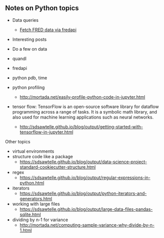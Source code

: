 ## Notes on Python topics

- Data queries
  - [Fetch FRED data via fredapi](/website/notebooks/Fred-download.html)

- Interesting posts
- Do a few on data
 - quandl
 - fredapi
- python pdb, time
- python profiling
  - http://mortada.net/easily-profile-python-code-in-jupyter.html
- tensor flow: TensorFlow is an open-source software library for dataflow programming across a range of tasks. It is a symbolic math library, and also used for machine learning applications such as neural networks.
  - http://sdsawtelle.github.io/blog/output/getting-started-with-tensorflow-in-jupyter.html

Other topics
* virtual environments
* structure code like a package
  * https://sdsawtelle.github.io/blog/output/data-science-project-standard-cookiecutter-structure.html
* regex
  * https://sdsawtelle.github.io/blog/output/regular-expressions-in-python.html
* iterators
  * https://sdsawtelle.github.io/blog/output/python-iterators-and-generators.html
* working with large files
  * https://sdsawtelle.github.io/blog/output/large-data-files-pandas-sqlite.html
* dividing by n-1 for variance
  * http://mortada.net/computing-sample-variance-why-divide-by-n-1.html

